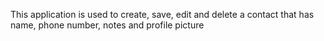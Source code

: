This application is used to create, save, edit and delete a contact that has name, phone number, notes and profile picture 
